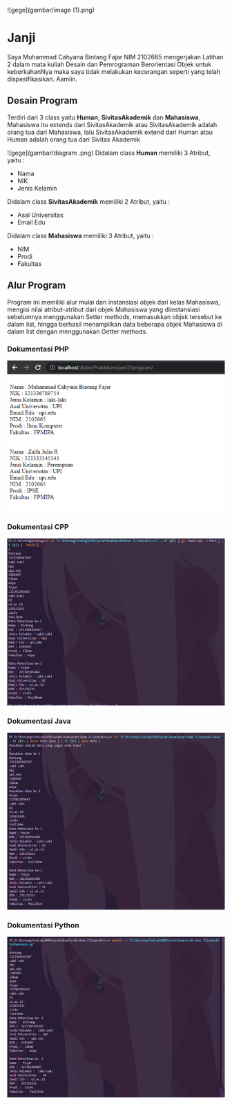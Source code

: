 ![gege](gambar/image (1).png)

# Janji
Saya Muhammad Cahyana Bintang Fajar NIM 2102665 mengerjakan Latihan 2 dalam mata kuliah Desain dan Pemrograman Berorientasi Objek untuk keberkahanNya maka saya tidak melakukan kecurangan seperti yang telah dispesifikasikan. Aamiin.

## Desain Program 
Terdiri dari 3 class yaitu **Human**, **SivitasAkademik** dan  **Mahasiswa**, Mahasiswa itu extends dari SivitasAkademik atau SivitasAkademik adalah orang tua dari Mahasiswa, lalu SivitasAkademik extend dari Human atau Human adalah orang tua dari Sivitas Akademik

![gege](gambar/diagram .png)
Didalam class **Human** memiliki 3 Atribut, yaitu : 
* Nama
* NIK
* Jenis Kelamin 

Didalam class **SivitasAkademik** memiliki 2 Atribut, yaitu : 
* Asal Universitas
* Email Edu

Didalam class **Mahasiswa** memiliki 3 Atribut, yaitu : 
* NIM
* Prodi
* Fakultas 

## Alur Program

Program ini memiliki alur mulai dari instansiasi objek dari kelas Mahasiswa, mengisi nilai atribut-atribut dari objek Mahasiswa yang diinstansiasi sebelumnya menggunakan Setter methods, memasukkan objek tersebut ke dalam list, hingga berhasil menampilkan data beberapa objek Mahasiswa di dalam list dengan menggunakan Getter methods.

### Dokumentasi PHP
![PHP program](PHP/ss.png)


### Dokumentasi CPP
![CPP program](C++/ss.png)

### Dokumentasi Java
![CPP program](Java/ss.png)

### Dokumentasi Python
![CPP program](Python/ss.png)
